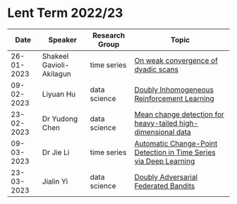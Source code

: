 # Lent Term 2022/23

| Date | Speaker | Research Group | Topic |
|---|---|---|---|
| 26-01-2023 | Shakeel Gavioli-Akilagun | time series | [On weak convergence of dyadic scans](../talks/26-01-2023-Shakeel-Gavioli-Akilagun.html) |
| 09-02-2023 | Liyuan Hu | data science | [Doubly Inhomogeneous Reinforcement Learning](../talks/09-02-2023-Liyuan-Hu.html) |
| 23-02-2023 | Dr Yudong Chen | data science | [Mean change detection for heavy-tailed high-dimensional data](../talks/23-02-2023-Yudong-Chen.html) |
| 09-03-2023 | Dr Jie Li | time series | [Automatic Change-Point Detection in Time Series via Deep Learning](../talks/09-03-2023-Jie-Li.html) |
| 23-03-2023 | Jialin Yi | data science | [Doubly Adversarial Federated Bandits](../talks/23-03-2023-Jialin-Yi.html) |
